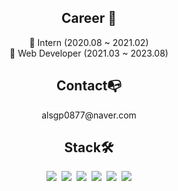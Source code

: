 <br><br>
<h2 align="center"> Career 👋</h3>
<p align="center">
🔭 Intern (2020.08 ~ 2021.02)<br>
🔭 Web Developer (2021.03 ~ 2023.08)
</p>

<h2 align="center"> Contact📭</h3>
<p align="center">
alsgp0877@naver.com
</p>

<!-- <h2 align="center"> Full-Stack🛠</h3>
<h3 align="center"> BackEnd</h3>
<p align="center">
<img src="https://img.shields.io/badge/Java-007396?style=flat-square&logo=Java&logoColor=white"/></a>&nbsp;
<img src="https://img.shields.io/badge/JSP-007396?style=flat-square&logo=Java&logoColor=white"/></a>&nbsp;
<img src="https://img.shields.io/badge/Servlet-6DB33F?style=flat-square&logo=Servlet&logoColor=white"/></a>&nbsp;
</p> --!>

<h2 align="center"> Stack🛠</h2>
<p align="center">
<img src="https://img.shields.io/badge/JavaScript-F7DF1E?style=flat-square&logo=JavaScript&logoColor=black"/></a>&nbsp;
<img src="https://img.shields.io/badge/TypeScript-0000FF?style=flat-square&logo=TypeScript&logoColor=white"/></a>&nbsp;
<img src="https://img.shields.io/badge/three.js-000000?style=flat-square&logo=threedotjs&logoColor=white"/>&nbsp;
<img src="https://img.shields.io/badge/Node.js-339933?style=flat-square&logo=nodedotjs&logoColor=white"/>&nbsp;
<img src="https://img.shields.io/badge/Visualstudio-5C2D91?style=flat-square&logo=visualstudio&logoColor=white"/>&nbsp;
<img src="https://img.shields.io/badge/Linux-FCC624?style=flat-square&logo=Linux&logoColor=white"/>
</p>

<!-- <h3 align="center"> Server</h3>
<p align="center">
<img src="https://img.shields.io/badge/Linux-FCC624?style=flat-square&logo=Linux&logoColor=white"/>&nbsp;
<img src="https://img.shields.io/badge/Apache Tomcat-F8DC75?style=flat-square&logo=Apache Tomcat&logoColor=black"/>&nbsp;
<img src="https://img.shields.io/badge/CentOS-262577?style=flat-square&logo=CentOS&logoColor=white">&nbsp;
</p> --!>

<!-- p align="center">
  <a href="#"><img src="https://github-readme-stats.vercel.app/api?username=alsgp0877"/></a>
</p --!>
